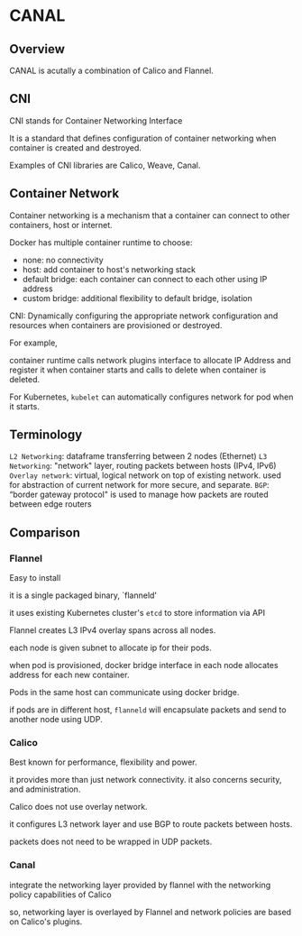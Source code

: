 # CANAL

## Overview

CANAL is acutally a combination of Calico and Flannel.

## CNI

CNI stands for Container Networking Interface

It is a standard that defines configuration of container networking when container is created and destroyed.

Examples of CNI libraries are Calico, Weave, Canal.

## Container Network

Container networking is a mechanism that a container can connect to other containers, host or internet.

Docker has multiple container runtime to choose:

- none: no connectivity
- host: add container to host's networking stack
- default bridge: each container can connect to each other using IP address
- custom bridge: additional flexibility to default bridge, isolation
  
CNI: Dynamically configuring the appropriate network configuration and resources when containers are provisioned or destroyed.

For example,

container runtime calls network plugins interface to allocate IP Address and register it when container starts and calls to delete when container is deleted.

For Kubernetes, `kubelet` can automatically configures network for pod when it starts.


## Terminology

`L2 Networking`: dataframe transferring between 2 nodes (Ethernet)
`L3 Networking`: "network" layer, routing packets between hosts (IPv4, IPv6)
`Overlay network`: virtual, logical network on top of existing network. used for abstraction of current network for more secure, and separate.
`BGP`: “border gateway protocol" is used to manage how packets are routed between edge routers


## Comparison

### Flannel

Easy to install

it is a single packaged binary, `flanneld'

it uses existing Kubernetes cluster's `etcd` to store information via API

Flannel creates L3 IPv4 overlay spans across all nodes.

each node is given subnet to allocate ip for their pods.

when pod is provisioned, docker bridge interface in each node allocates address for each new container.

Pods in the same host can communicate using docker bridge.

if pods are in different host, `flanneld` will encapsulate packets and send to another node using UDP.

### Calico

Best known for performance, flexibility and power.

it provides more than just network connectivity. it also concerns security, and administration.

Calico does not use overlay network.

it configures L3 network layer and use BGP to route packets between hosts.

packets does not need to be wrapped in UDP packets. 

### Canal

integrate the networking layer provided by flannel with the networking policy capabilities of Calico

so, networking layer is overlayed by Flannel and network policies are based on Calico's plugins.

